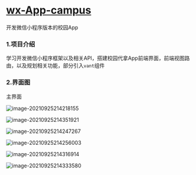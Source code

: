 # [wx-App-campus](https://github.com/Gip886/wx-App-campus)

开发微信小程序版本的校园App

### 1.项目介绍

学习开发微信小程序框架以及相关API，搭建校园代拿App前端界面，前端视图路由，以及规划相关功能，部分引入`vant`组件

### 2.界面图

主界面

![image-20210925214218155](https://cdn.jsdelivr.net/gh/Gip886/picture/img/20210925214219.png)

![image-20210925214351921](https://cdn.jsdelivr.net/gh/Gip886/picture/img/20210925214352.png)

![image-20210925214247267](https://cdn.jsdelivr.net/gh/Gip886/picture/img/20210925214257.png)

![image-20210925214256003](https://cdn.jsdelivr.net/gh/Gip886/picture/img/20210925214257.png)

![image-20210925214316914](https://cdn.jsdelivr.net/gh/Gip886/picture/img/20210925214318.png)

![image-20210925214333580](https://cdn.jsdelivr.net/gh/Gip886/picture/img/20210925214334.png)